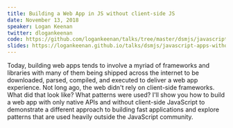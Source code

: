 ```yaml
---
title: Building a Web App in JS without client-side JS
date: November 13, 2018
speaker: Logan Keenan
twitter: dlogankeenan
code: https://github.com/logankeenan/talks/tree/master/dsmjs/javascript-apps-without-client-side-js-and-only-native-apis/app
slides: https://logankeenan.github.io/talks/dsmjs/javascript-apps-without-client-side-js-and-only-native-apis/
---
```


Today, building web apps tends to involve a myriad of frameworks and libraries with many of them being shipped across the internet to be downloaded, parsed, compiled, and executed to deliver a web app experience.  Not long ago, the web didn't rely on client-side frameworks.  What did that look like?  What patterns were used? I'll show you how to build a web app with only native APIs and without client-side JavaScript to demonstrate a different approach to building fast applications and explore patterns that are used heavily outside the JavaScript community.
